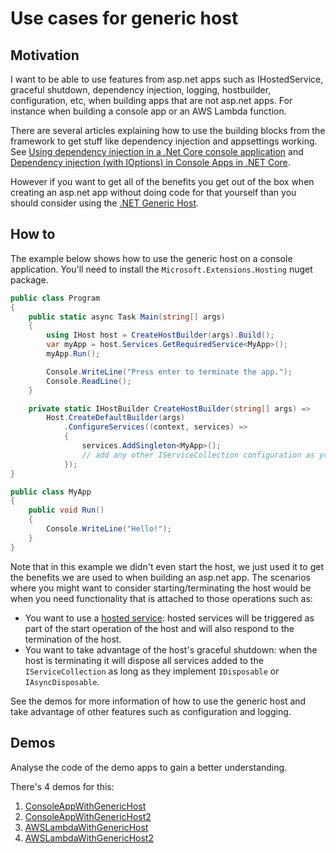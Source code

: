 ﻿# Use cases for generic host

## Motivation

I want to be able to use features from asp.net apps such as IHostedService, graceful shutdown, dependency injection, logging, hostbuilder, configuration, etc, when building apps that are not asp.net apps. For instance when building a console app or an AWS Lambda function.

There are several articles explaining how to use the building blocks from the framework to get stuff like dependency injection and appsettings working. See [Using dependency injection in a .Net Core console application](https://andrewlock.net/using-dependency-injection-in-a-net-core-console-application/) and [Dependency injection (with IOptions) in Console Apps in .NET Core](https://keestalkstech.com/2018/04/dependency-injection-with-ioptions-in-console-apps-in-net-core-2/).

However if you want to get all of the benefits you get out of the box when creating an asp.net app without doing code for that yourself than you should consider using the [.NET Generic Host](https://docs.microsoft.com/en-us/aspnet/core/fundamentals/host/generic-host).

## How to

The example below shows how to use the generic host on a console application. You'll need to install the `Microsoft.Extensions.Hosting` nuget package.

```csharp
public class Program
{
    public static async Task Main(string[] args)
    {
        using IHost host = CreateHostBuilder(args).Build();
        var myApp = host.Services.GetRequiredService<MyApp>();
        myApp.Run();

        Console.WriteLine("Press enter to terminate the app.");
        Console.ReadLine();
    }

    private static IHostBuilder CreateHostBuilder(string[] args) =>
        Host.CreateDefaultBuilder(args)
            .ConfigureServices((context, services) =>
            {
                services.AddSingleton<MyApp>();
                // add any other IServiceCollection configuration as you require
            });
}

public class MyApp
{
    public void Run()
    {
        Console.WriteLine("Hello!");
    }
}
```

Note that in this example we didn't even start the host, we just used it to get the benefits we are used to when building an asp.net app. The scenarios where you might want to consider starting/terminating the host would be when you need functionality that is attached to those operations such as:

- You want to use a [hosted service](https://docs.microsoft.com/en-us/aspnet/core/fundamentals/host/hosted-services): hosted services will be triggered as part of the start operation of the host and will also respond to the termination of the host.
- You want to take advantage of the host's graceful shutdown: when the host is terminating it will dispose all services added to the `IServiceCollection` as long as they implement `IDisposable` or `IAsyncDisposable`.

See the demos for more information of how to use the generic host and take advantage of other features such as configuration and logging.

## Demos

Analyse the code of the demo apps to gain a better understanding.

There's 4 demos for this:

1) [ConsoleAppWithGenericHost](../../src/guides/generic-host/GenericHostDemos/README.md)
2) [ConsoleAppWithGenericHost2](../../src/guides/generic-host/GenericHostDemos/README.md)
3) [AWSLambdaWithGenericHost](../../src/guides/generic-host/GenericHostDemos/README.md)
4) [AWSLambdaWithGenericHost2](../../src/guides/generic-host/GenericHostDemos/README.md)
